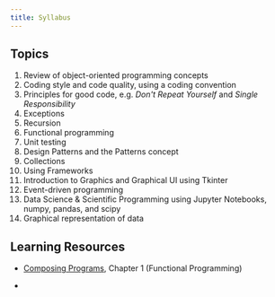```yaml
---
title: Syllabus
---
```


## Topics 

1. Review of object-oriented programming concepts
1. Coding style and code quality, using a coding convention
1. Principles for good code, e.g. *Don't Repeat Yourself* and *Single Responsibility*
1. Exceptions
1. Recursion
1. Functional programming
1. Unit testing
1. Design Patterns and the Patterns concept
1. Collections
1. Using Frameworks
1. Introduction to Graphics and Graphical UI using Tkinter
1. Event-driven programming
1. Data Science & Scientific Programming using Jupyter Notebooks, numpy, pandas, and scipy
1. Graphical representation of data

## Learning Resources

- [Composing Programs](http://composingprograms.com/), Chapter 1 (Functional Programming)

- 

